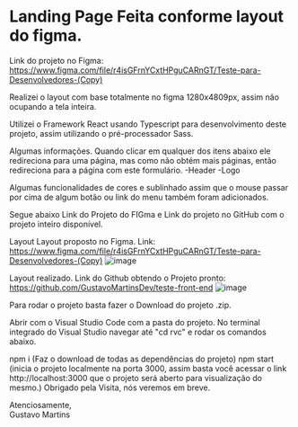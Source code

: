 # Landing Page Feita conforme layout do figma.

Link do projeto no Figma: https://www.figma.com/file/r4isGFrnYCxtHPguCARnGT/Teste-para-Desenvolvedores-(Copy)

Realizei o layout com base totalmente no figma 1280x4809px, assim não ocupando a tela inteira.

Utilizei o Framework React usando Typescript para desenvolvimento deste projeto, assim utilizando o pré-processador Sass.

Algumas informações. Quando clicar em qualquer dos itens abaixo ele redireciona para uma página, mas como não obtém mais páginas, então redireciona para a página com este formulário.
-Header
-Logo

Algumas funcionalidades de cores e sublinhado assim que o mouse passar por cima de algum botão ou link do menu também foram adicionados.

Segue abaixo Link do Projeto do FIGma e Link do projeto no GitHub com o projeto inteiro disponível.

Layout Layout proposto no Figma.
Link: https://www.figma.com/file/r4isGFrnYCxtHPguCARnGT/Teste-para-Desenvolvedores-(Copy)
![image](https://user-images.githubusercontent.com/98985125/163091083-188207dc-b628-496c-b860-f10157d1abc2.png)



Layout realizado.
Link do Github obtendo o Projeto pronto: https://github.com/GustavoMartinsDev/teste-front-end
![image](https://user-images.githubusercontent.com/98985125/163091152-db4808a6-7d4b-4283-b1f7-0de70274b65e.png)



Para rodar o projeto basta fazer o Download do projeto .zip.

Abrir com o Visual Studio Code com a pasta do projeto. No terminal integrado do Visual Studio navegar até "cd rvc" e rodar os comandos abaixo.

npm i (Faz o download de todas as dependências do projeto)
npm start (inicia o projeto localmente na porta 3000, assim basta você acessar o link http://localhost:3000 que o projeto será aberto para visualização do mesmo.)
Obrigado pela Visita, nós veremos em breve.

Atenciosamente,<br />
Gustavo Martins
